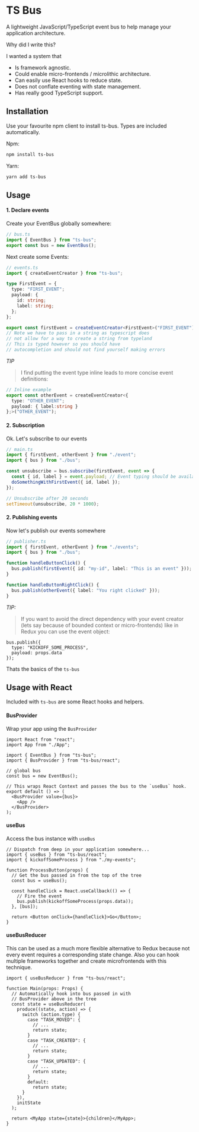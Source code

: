 # TS Bus

A lightweight JavaScript/TypeScript event bus to help manage your application architecture.

Why did I write this?

I wanted a system that

- Is framework agnostic.
- Could enable micro-frontends / microlithic architecture.
- Can easily use React hooks to reduce state.
- Does not conflate eventing with state management.
- Has really good TypeScript support.

## Installation

Use your favourite npm client to install ts-bus. Types are included automatically.

Npm:

```bash
npm install ts-bus
```

Yarn:

```bash
yarn add ts-bus
```

## Usage

#### 1. Declare events

Create your EventBus globally somewhere:

```ts
// bus.ts
import { EventBus } from "ts-bus";
export const bus = new EventBus();
```

Next create some Events:

```ts
// events.ts
import { createEventCreator } from "ts-bus";

type FirstEvent = {
  type: "FIRST_EVENT";
  payload: {
    id: string;
    label: string;
  };
};

export const firstEvent = createEventCreator<FirstEvent>("FIRST_EVENT");
// Note we have to pass in a string as typescript does
// not allow for a way to create a string from typeland
// This is typed however so you should have
// autocompletion and should not find yourself making errors
```

_TIP_

> I find putting the event type inline leads to more concise event definitions:

```ts
// Inline example
export const otherEvent = createEventCreator<{
  type: "OTHER_EVENT";
  payload: { label:string }
};>("OTHER_EVENT");
```

#### 2. Subscription

Ok. Let's subscribe to our events

```ts
// main.ts
import { firstEvent, otherEvent } from "./event";
import { bus } from "./bus";

const unsubscribe = bus.subscribe(firstEvent, event => {
  const { id, label } = event.payload; // Event typing should be available
  doSomethingWithFirstEvent({ id, label });
});

// Unsubscribe after 20 seconds
setTimeout(unsubscribe, 20 * 1000);
```

#### 2. Publishing events

Now let's publish our events somewhere

```ts
// publisher.ts
import { firstEvent, otherEvent } from "./events";
import { bus } from "./bus";

function handleButtonClick() {
  bus.publish(firstEvent({ id: "my-id", label: "This is an event" }));
}

function handleButtonRightClick() {
  bus.publish(otherEvent({ label: "You right clicked" }));
}
```

_TIP:_

> If you want to avoid the direct dependency with your event creator (lets say because of bounded context or micro-frontends) like in Redux you can use the event object:

```tsx
bus.publish({
  type: "KICKOFF_SOME_PROCESS",
  payload: props.data
});
```

Thats the basics of the `ts-bus`

## Usage with React

Included with `ts-bus` are some React hooks and helpers.

#### BusProvider

Wrap your app using the `BusProvider`

```tsx
import React from "react";
import App from "./App";

import { EventBus } from "ts-bus";
import { BusProvider } from "ts-bus/react";

// global bus
const bus = new EventBus();

// This wraps React Context and passes the bus to the `useBus` hook.
export default () => (
  <BusProvider value={bus}>
    <App />
  </BusProvider>
);
```

#### useBus

Access the bus instance with `useBus`

```tsx
// Dispatch from deep in your application somewhere...
import { useBus } from "ts-bus/react";
import { kickoffSomeProcess } from "./my-events";

function ProcessButton(props) {
  // Get the bus passed in from the top of the tree
  const bus = useBus();

  const handleClick = React.useCallback(() => {
    // Fire the event
    bus.publish(kickoffSomeProcess(props.data));
  }, [bus]);

  return <Button onClick={handleClick}>Go</Button>;
}
```

#### useBusReducer

This can be used as a much more flexible alternative to Redux because not every event requires a corresponding state change. Also you can hook multiple frameworks together and create microfrontends with this technique.

```tsx
import { useBusReducer } from "ts-bus/react";

function Main(props: Props) {
  // Automatically hook into bus passed in with
  // BusProvider above in the tree
  const state = useBusReducer(
    produce((state, action) => {
      switch (action.type) {
        case "TASK_MOVED": {
          // ...
          return state;
        }
        case "TASK_CREATED": {
          // ...
          return state;
        }
        case "TASK_UPDATED": {
          // ...
          return state;
        }
        default:
          return state;
      }
    }),
    initState
  );

  return <MyApp state={state}>{children}</MyApp>;
}
```
